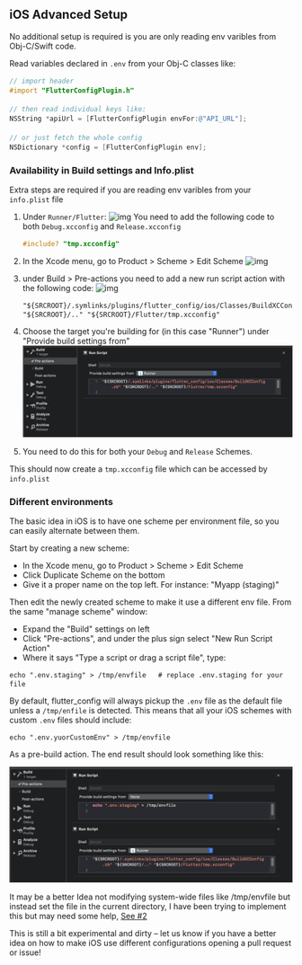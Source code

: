 ## iOS Advanced Setup

No additional setup is required is you are only reading env varibles from Obj-C/Swift code.

Read variables declared in `.env` from your Obj-C classes like:

```objective-c
// import header
#import "FlutterConfigPlugin.h"

// then read individual keys like:
NSString *apiUrl = [FlutterConfigPlugin envFor:@"API_URL"];

// or just fetch the whole config
NSDictionary *config = [FlutterConfigPlugin env];
```

### Availability in Build settings and Info.plist

Extra steps are required if you are reading env varibles from your `info.plist` file

1. Under `Runner/Flutter`:
   ![img](./pic1.png)
   You need to add the following code to both `Debug.xcconfig` and `Release.xcconfig`

   ```objective-c
   #include? "tmp.xcconfig"
   ```

2. In the Xcode menu, go to Product > Scheme > Edit Scheme
   ![img](./pic2.png)

3. under Build > Pre-actions you need to add a new run script action with the following code:
   ![img](./pic3.png)

   ```
   "${SRCROOT}/.symlinks/plugins/flutter_config/ios/Classes/BuildXCConfig.rb" "${SRCROOT}/.." "${SRCROOT}/Flutter/tmp.xcconfig"
   ```

4. Choose the target you're building for (in this case "Runner") under "Provide build settings from"
   ![img](./pic4.png)

5. You need to do this for both your `Debug` and `Release` Schemes.

This should now create a `tmp.xcconfig` file which can be accessed by `info.plist`

### Different environments

The basic idea in iOS is to have one scheme per environment file, so you can easily alternate between them.

Start by creating a new scheme:

- In the Xcode menu, go to Product > Scheme > Edit Scheme
- Click Duplicate Scheme on the bottom
- Give it a proper name on the top left. For instance: "Myapp (staging)"

Then edit the newly created scheme to make it use a different env file. From the same "manage scheme" window:

- Expand the "Build" settings on left
- Click "Pre-actions", and under the plus sign select "New Run Script Action"
- Where it says "Type a script or drag a script file", type:

```
echo ".env.staging" > /tmp/envfile   # replace .env.staging for your file
```

By default, flutter_config will always pickup the `.env` file as the default file unless a
`/tmp/enfile` is detected. This means that all your iOS schemes with custom `.env` files should include:

```
echo ".env.yuorCustomEnv" > /tmp/envfile
```

As a pre-build action. The end result should look something like this:

![img](./pic5.png)

It may be a better Idea not modifying system-wide files like /tmp/envfile
but instead set the file in the current directory, I have been trying to implement this but may need some help, [See #2](https://github.com/ByneappLLC/flutter_config/issues/2)

This is still a bit experimental and dirty – let us know if you have a better idea on how to make iOS use different configurations opening a pull request or issue!
